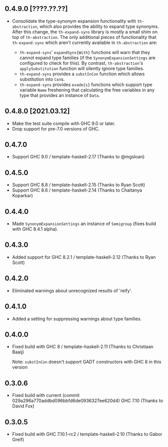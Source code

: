 ## 0.4.9.0 [????.??.??]

* Consolidate the type-synonym expansion functionality with `th-abstraction`,
  which also provides the ability to expand type synonyms. After this change,
  the `th-expand-syns` library is mostly a small shim on top of
  `th-abstraction`. The only additional pieces of functionality that
  `th-expand-syns` which aren't currently available in `th-abstraction` are:

  * `th-expand-syns`' `expandSyns{With}` functions will warn that they cannot
    expand type families (if the `SynonymExpansionSettings` are configured to
    check for this). By contrast, `th-abstraction`'s `applySubstitution`
    function will silently ignore type families.
  * `th-expand-syns` provides a `substInCon` function which allows substitution
    into `Con`s.
  * `th-expand-syns` provides `evade{s}` functions which support type variable
    `Name` freshening that calculating the free variables in any type that
    provides an instance of `Data`.

## 0.4.8.0 [2021.03.12]

* Make the test suite compile with GHC 9.0 or later.
* Drop support for pre-7.0 versions of GHC.

## 0.4.7.0

* Support GHC 9.0 / template-haskell-2.17 (Thanks to @mgsloan)

## 0.4.5.0

* Support GHC 8.8 / template-haskell-2.15 (Thanks to Ryan Scott)
* Support GHC 8.6 / template-haskell-2.14 (Thanks to Chaitanya Koparkar)

## 0.4.4.0

*   Made `SynonymExpansionSettings` an instance of `Semigroup` (fixes build with GHC 8.4.1 alpha).

## 0.4.3.0

*   Added support for GHC 8.2.1 / template-haskell-2.12 (Thanks to Ryan Scott)

## 0.4.2.0

*   Eliminated warnings about unrecognized results of 'reify'.

## 0.4.1.0

*   Added a setting for suppressing warnings about type families.

## 0.4.0.0

*   Fixed build with GHC 8 / template-haskell-2.11 (Thanks to Christiaan Baaij)

    Note: `substInCon` doesn't support GADT constructors with GHC 8 in this version

## 0.3.0.6

*   Fixed build with current (commit 029a296a770addbd096bbfd6de0936327ee620d4) GHC 7.10 (Thanks to David Fox)

## 0.3.0.5

*   Fixed build with GHC 7.10.1-rc2 / template-haskell-2.10 (Thanks to Gabor Greif)

